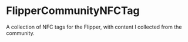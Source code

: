 # FlipperCommunityNFCTag
A collection of NFC tags for the Flipper, with content I collected from the community. 
